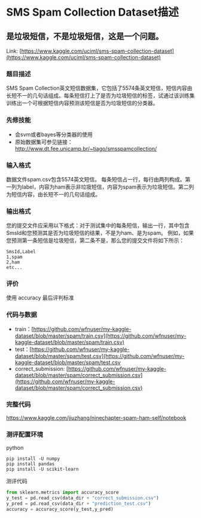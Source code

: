 # SMS Spam Collection Dataset描述

## 是垃圾短信，不是垃圾短信，这是一个问题。

Link: [https://www.kaggle.com/uciml/sms-spam-collection-dataset](https://www.kaggle.com/uciml/sms-spam-collection-dataset)

### 题目描述
SMS Spam Collection英文短信数据集，它包括了5574条英文短信，短信内容由长短不一的几句话组成。每条短信打上了是否为垃圾短信的标签，试通过该训练集训练出一个可根据短信内容预测该短信是否为垃圾短信的分类器。

### 先修技能

* 会svm或者bayes等分类器的使用
* 原始数据集可参见链接：http://www.dt.fee.unicamp.br/~tiago/smsspamcollection/


### 输入格式
数据文件spam.csv包含5574英文短信。
每条短信占一行，每行由两列构成。第一列为label，内容为ham表示非垃圾短信，内容为spam表示为垃圾短信。第二列为短信内容，由长短不一的几句话组成。


### 输出格式
您的提交文件应采用以下格式：对于测试集中的每条短信，输出一行，其中包含SmsId和您预测其是否为垃圾短信的结果，不是为ham、是为spam。 例如，如果您预测第一条短信是垃圾短信，第二条不是，那么您的提交文件将如下所示：

```
SmsId,Label
1,spam
2,ham
etc...
```

### 评价

使用 accuracy 最后评判标准


### 代码与数据

* train：[https://github.com/wfnuser/my-kaggle-dataset/blob/master/spam/train.csv](https://github.com/wfnuser/my-kaggle-dataset/blob/master/spam/train.csv)
* test：[https://github.com/wfnuser/my-kaggle-dataset/blob/master/spam/test.csv](https://github.com/wfnuser/my-kaggle-dataset/blob/master/spam/test.csv
* correct_submission: [https://github.com/wfnuser/my-kaggle-dataset/blob/master/spam/correct_submission.csv](https://github.com/wfnuser/my-kaggle-dataset/blob/master/spam/correct_submission.csv)

### 完整代码

https://www.kaggle.com/jiuzhang/ninechapter-spam-ham-self/notebook


### 测评配置环境

python

```
pip install -U numpy
pip install pandas
pip install -U scikit-learn
```

测评代码

```py
from sklearn.metrics import accuracy_score
y_test = pd.read_csv(data_dir + "correct_submission.csv")
y_pred = pd.read_csv(data_dir + "prediction_test.csv")
accuracy = accuracy_score(y_test,y_pred)
```